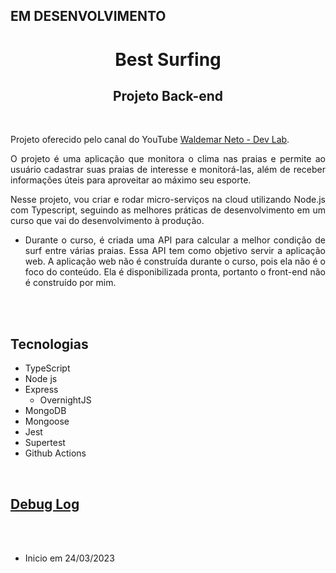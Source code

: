 ## EM DESENVOLVIMENTO

<div align="center">

# Best Surfing

## Projeto Back-end

<br>

<div align="justify">

Projeto oferecido pelo canal do YouTube <a href="https://www.youtube.com/@WaldemarNetoDevLab">Waldemar Neto - Dev Lab</a>.

O projeto é uma aplicação que monitora o clima nas praias e permite ao usuário cadastrar suas praias de interesse e monitorá-las, além de receber informações úteis para aproveitar ao máximo seu esporte.

Nesse projeto, vou criar e rodar micro-serviços na cloud utilizando Node.js com Typescript, seguindo as melhores práticas de desenvolvimento em um curso que vai do desenvolvimento à produção.

- Durante o curso, é criada uma API para calcular a melhor condição de surf entre várias praias. Essa API tem como objetivo servir a aplicação web. A aplicação web não é construída durante o curso, pois ela não é o foco do conteúdo. Ela é disponibilizada pronta, portanto o front-end não é construído por mim.

</div>

<br><br>

<div align="justify">

## Tecnologias

- TypeScript
- Node js
- Express
  - OvernightJS
- MongoDB
- Mongoose
- Jest
- Supertest
- Github Actions

</div>

</div>

<br>

## <a href="https://github.com/Lucasvmarangoni/Best-Surfing/blob/master/Debug-log.md" >Debug Log</a>

<br><br>

- Inicio em 24/03/2023
